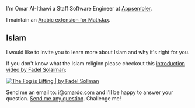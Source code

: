 I'm Omar Al-Ithawi a Staff Software Engineer at [Appsembler](https://appsembler.com/).

I maintain an [Arabic extension for MathJax](https://github.com/OmarIthawi/arabic-mathjax).

## Islam

I would like to invite you to learn more about Islam and why it's right for you.

If you don't know what the Islam religion please checkout this [introduction video by Fadel Solaiman](https://www.youtube.com/watch?v=bdH16Hz1naI):

<a href="https://www.youtube.com/watch?v=bdH16Hz1naI"><img alt="The Fog is Lifting | by Fadel Soliman" title="The Fog is Lifting | by Fadel Soliman" src="https://i.ytimg.com/vi/bdH16Hz1naI/hqdefault.jpg" /></a>

Send me an email to: i@omardo.com and I'll be happy to answer your question. [Send me any question](mailto:i@omardo.com). Challenge me!

